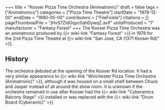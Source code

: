 +++
title = "Kooser Pizza Time Orchestra (Animatronic)"
draft = false
tags = ["Animatronics"]
categories = ["Pizza Time Theatre"]
startDate = "1978-12-00"
endDate = "1980-05-00"
contributors = ["FileFickle"]
citations = []
pageThumbnailFile = "jHvS7ZIdGqyc0ahDywqZ.avif"
unitsProduced = "1"
manufacturer = "Fantasy Forest"
+++
The Kooser Pizza Time Orchestra was an animatronic produced by {{< wiki-link "Fantasy Forest" >}} in 1978 for the 2nd Pizza Time Theatre at {{< wiki-link "San Jose, CA (1371 Kooser Rd)" >}}.

## History

The orchestra debuted at the opening of the Kooser Rd location. It had a very similar appearance to {{< wiki-link "Winchester Pizza Time Orchestra (Animatronic)" >}}, although it was housed on a small shelf between Chuck and Jasper instead of all around the show room. It is unknown if the orchestra remained in use after Kooser had the {{< wiki-link "Cyberamics Balcony Stage" >}} installed or was replaced with the {{< wiki-link "Drum Board (Cyberamic)" >}}.
